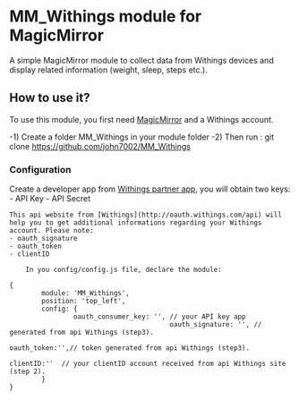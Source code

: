 # MM_Withings module for MagicMirror

A simple MagicMirror module to collect data from Withings devices and display related information (weight, sleep, steps etc.).

## How to use it?                                                                                                                                           

To use this module, you first need [MagicMirror](https://github.com/MichMich/MagicMirror) and a Withings account.

 -1) Create a folder MM_Withings in your module folder
	-2) Then run : git clone https://github.com/john7002/MM_Withings

### Configuration
Create a developer app from [Withings partner app](http://oauth.withings.com/partner/dashboard), you will obtain two keys:
	- API Key
	- API Secret
	
	This api website from [Withings](http://oauth.withings.com/api) will help you to get additional informations regarding your Withings account. Please note:
	- oauth_signature
	- oauth_token
	- clientID
		
		In you config/config.js file, declare the module:
```
{                                                                                                                                                   
        module: 'MM_Withings',                                                                                                                          
        position: 'top_left',                                                               
        config: {                                                                                                                                   
                oauth_consumer_key: '', // your API key app
        								oauth_signature: '', // generated from api Withings (step3).
																oauth_token:'',// token generated from api Withings (step3).
																clientID:''  // your clientID account received from api Withings site (step 2).                                                                         
        }                                                                                                                                           
}                
```

 
